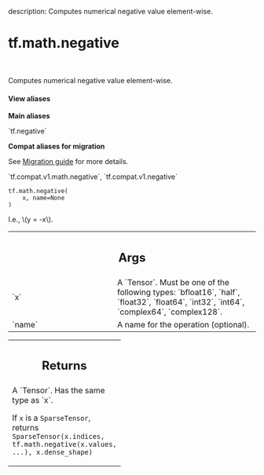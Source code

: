 description: Computes numerical negative value element-wise.

<div itemscope itemtype="http://developers.google.com/ReferenceObject">
<meta itemprop="name" content="tf.math.negative" />
<meta itemprop="path" content="Stable" />
</div>

# tf.math.negative

<!-- Insert buttons and diff -->

<table class="tfo-notebook-buttons tfo-api nocontent" align="left">

</table>



Computes numerical negative value element-wise.

<section class="expandable">
  <h4 class="showalways">View aliases</h4>
  <p>
<b>Main aliases</b>
<p>`tf.negative`</p>

<b>Compat aliases for migration</b>
<p>See
<a href="https://www.tensorflow.org/guide/migrate">Migration guide</a> for
more details.</p>
<p>`tf.compat.v1.math.negative`, `tf.compat.v1.negative`</p>
</p>
</section>

<pre class="devsite-click-to-copy prettyprint lang-py tfo-signature-link">
<code>tf.math.negative(
    x, name=None
)
</code></pre>



<!-- Placeholder for "Used in" -->

I.e., \\(y = -x\\).

<!-- Tabular view -->
 <table class="responsive fixed orange">
<colgroup><col width="214px"><col></colgroup>
<tr><th colspan="2"><h2 class="add-link">Args</h2></th></tr>

<tr>
<td>
`x`
</td>
<td>
A `Tensor`. Must be one of the following types: `bfloat16`, `half`, `float32`, `float64`, `int32`, `int64`, `complex64`, `complex128`.
</td>
</tr><tr>
<td>
`name`
</td>
<td>
A name for the operation (optional).
</td>
</tr>
</table>



<!-- Tabular view -->
 <table class="responsive fixed orange">
<colgroup><col width="214px"><col></colgroup>
<tr><th colspan="2"><h2 class="add-link">Returns</h2></th></tr>
<tr class="alt">
<td colspan="2">
A `Tensor`. Has the same type as `x`.

If `x` is a `SparseTensor`, returns
`SparseTensor(x.indices, tf.math.negative(x.values, ...), x.dense_shape)`
</td>
</tr>

</table>

